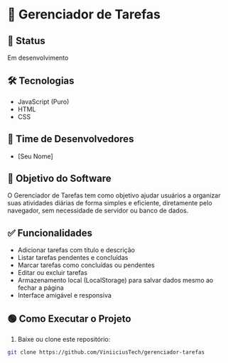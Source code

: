 # 📝 Gerenciador de Tarefas

## 🚀 Status
Em desenvolvimento

## 🛠 Tecnologias
- JavaScript (Puro)
- HTML
- CSS

## 👥 Time de Desenvolvedores
- [Seu Nome]

## 🎯 Objetivo do Software
O Gerenciador de Tarefas tem como objetivo ajudar usuários a organizar suas atividades diárias de forma simples e eficiente, diretamente pelo navegador, sem necessidade de servidor ou banco de dados.

## ✅ Funcionalidades
- Adicionar tarefas com título e descrição  
- Listar tarefas pendentes e concluídas  
- Marcar tarefas como concluídas ou pendentes  
- Editar ou excluir tarefas  
- Armazenamento local (LocalStorage) para salvar dados mesmo ao fechar a página  
- Interface amigável e responsiva  

## 🟢 Como Executar o Projeto
1. Baixe ou clone este repositório:  
```bash
git clone https://github.com/ViniiciusTech/gerenciador-tarefas
